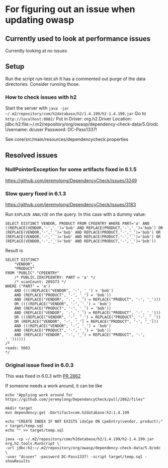 # For figuring out an issue when updating owasp

## Currently used to look at performance issues
Currently looking at no issues

## Setup
Run the script run-test.sh
It has a commented out purge of the data directories. Consider running those.

### How to check issues with h2
Start the server with `java -jar ~/.m2/repository/com/h2database/h2/1.4.199/h2-1.4.199.jar`
Go to `http://localhost:8082/`
Put in
Driver: org.h2.Driver
Location: jdbc:h2:file:~/.m2/repository/org/owasp/dependency-check-data/5.0/odc
Username: dcuser
Password: DC-Pass1337!

See core/src/main/resources/dependencycheck.properties

## Resolved issues

### NullPointerException for some artifacts fixed in 6.1.5
https://github.com/jeremylong/DependencyCheck/issues/3249

### Slow query fixed in 6.1.3
https://github.com/jeremylong/DependencyCheck/issues/3183

Run `EXPLAIN ANALYZE` on the query. In this case with a dummy value:
```
SELECT DISTINCT VENDOR, PRODUCT FROM CPEENTRY WHERE PART='a' AND ((REPLACE(VENDOR,'-','_')='bob' AND REPLACE(PRODUCT,'-','_')='bob') OR (REPLACE(VENDOR,'-','_')='bob' AND REPLACE(PRODUCT,'-','_')='bob') OR (REPLACE(VENDOR,'-','_')='bob' AND REPLACE(PRODUCT,'-','_')='bob') OR (REPLACE(VENDOR,'-','_')='bob' AND REPLACE(PRODUCT,'-','_')='bob'))
```

Result is
```
SELECT DISTINCT
    "VENDOR",
    "PRODUCT"
FROM "PUBLIC"."CPEENTRY"
    /* PUBLIC.IDXCPEENTRY: PART = 'a' */
    /* scanCount: 209373 */
WHERE ("PART" = 'a')
    AND ((((REPLACE("VENDOR", '-', '_') = 'bob')
    AND (REPLACE("PRODUCT", '-', '_') = 'bob'))
    AND (REPLACE("VENDOR", '-', '_') = REPLACE("PRODUCT", '-', '_')))
    OR ((((REPLACE("VENDOR", '-', '_') = 'bob')
    AND (REPLACE("PRODUCT", '-', '_') = 'bob'))
    AND (REPLACE("VENDOR", '-', '_') = REPLACE("PRODUCT", '-', '_')))
    OR (((REPLACE("VENDOR", '-', '_') = REPLACE("PRODUCT", '-', '_'))
    OR (REPLACE("VENDOR", '-', '_') = REPLACE("PRODUCT", '-', '_')))
    AND (((REPLACE("VENDOR", '-', '_') = 'bob')
    AND (REPLACE("PRODUCT", '-', '_') = 'bob'))
    AND (REPLACE("VENDOR", '-', '_') = REPLACE("PRODUCT", '-', '_'))))))
/*
reads: 5663
*/
```


### Original issue fixed in 6.0.3
This was fixed in 6.0.3 with [PR 2862](https://github.com/jeremylong/DependencyCheck/pull/2862)

If someone needs a work around, it can be like
```
echo "Applying work around for https://github.com/jeremylong/DependencyCheck/pull/2862/files"

mkdir target
mvn dependency:get -Dartifact=com.h2database:h2:1.4.199

echo "CREATE INDEX IF NOT EXISTS idxCpe ON cpeEntry(vendor, product);" > target/temp.sql
echo "" >> target/temp.sql

java -cp ~/.m2/repository/com/h2database/h2/1.4.199/h2-1.4.199.jar org.h2.tools.RunScript \
-url jdbc:h2:~/.m2/repository/org/owasp/dependency-check-data/5.0/odc \
-user "dcuser" -password DC-Pass1337! -script target/temp.sql -showResults
```
